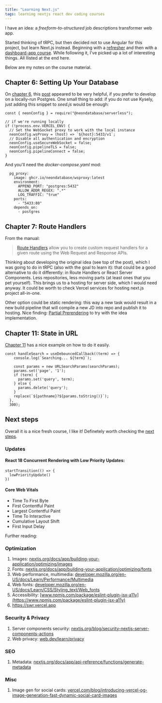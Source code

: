 ```yaml
---
title: "Learning Next.js"
tags: learning nextjs react dev coding courses
---
```


I have an idea: a _freeform-to-structured_ job descriptions transformer web app.

Started thinking of tRPC, but then decided not to use Angular for this project, but learn Next.js instead.
Beginning with a [refresher](https://nextjs.org/learn/react-foundations) and then with a
[dashboard-app course](https://nextjs.org/learn/dashboard-app). While following it, I've picked up a lot
of interesting things. All llisted at the end here.

Below are my notes on the course material.

## Chapter 6: Setting Up Your Database

On [chapter 6](https://nextjs.org/learn/dashboard-app/setting-up-your-database), this
[post](https://gal.hagever.com/posts/running-vercel-postgres-locally) appeared to be very
helpful, if you prefer to develop on a locally-run Postgres. One small thing to add: if you do not
use Kysely, just adding this snippet to _seed.js_ would be enough:

```
const { neonConfig } = require("@neondatabase/serverless");

// if we're running locally
if (!process.env.VERCEL_ENV) {
  // Set the WebSocket proxy to work with the local instance
  neonConfig.wsProxy = (host) => `${host}:5433/v1`;
  // Disable all authentication and encryption
  neonConfig.useSecureWebSocket = false;
  neonConfig.pipelineTLS = false;
  neonConfig.pipelineConnect = false;
}
```

And you'll need the _docker-compose.yaml_ mod:

```
  pg_proxy:
    image: ghcr.io/neondatabase/wsproxy:latest
    environment:
      APPEND_PORT: "postgres:5432"
      ALLOW_ADDR_REGEX: ".*"
      LOG_TRAFFIC: "true"
    ports:
      - "5433:80"
    depends_on:
      - postgres
```

## Chapter 7: Route Handlers

From the manual:

> [Route Handlers](https://nextjs.org/docs/app/building-your-application/routing/route-handlers) allow you to create custom request
> handlers for a given route using the Web Request and Response APIs.

Thinking about developing the original idea (see top of the post), which I was going to do in tRPC (also with the goal to learn it):
that could be a good alternative to do it differently: in Route Handlers or React Server Components. Less repositories, less moving parts (at least
ones that you pet yourself). This brings us to a hosting for server side, which I would need anyway. It could be worth to check
Vercel services for hosting next.js project all-in-one.

Other option could be static rendering: this way a new task would result in a new build pipeline that will compile a new JD into repo
and publish it to hosting. Nice finding: [Partial Prerendering](https://vercel.com/blog/partial-prerendering-with-next-js-creating-a-new-default-rendering-model)
to try with the idea implementation.

## Chapter 11: State in URL

[Chapter 11](https://nextjs.org/learn/dashboard-app/adding-search-and-pagination) has a nice example on how to do it easily.

```
const handleSearch = useDebouncedCallback((term) => {
    console.log(`Searching... ${term}`);

    const params = new URLSearchParams(searchParams);
    params.set('page', '1');
    if (term) {
      params.set('query', term);
    } else {
      params.delete('query');
    }
    replace(`${pathname}?${params.toString()}`);
  },
  300);
```

## Next steps

Overall it is a nice fresh course, I like it! Definetely worth checking the [next steps](https://nextjs.org/learn/dashboard-app/next-steps).

### Updates

#### React 18 Concurrent Rendering with Low Priority Updates:

```
startTransition(() => {
  lowPriorityUpdate()
})
```

#### Core Web Vitals

- Time To First Byte
- First Contentful Paint
- Largest Contentful Paint
- Time To Interactive
- Cumulative Layout Shift
- First Input Delay

Further reading:

### Optimization

1. Images: [nextjs.org/docs/app/building-your-application/optimizing/images](https://nextjs.org/docs/app/building-your-application/optimizing/images)
2. Fonts: [nextjs.org/docs/app/building-your-application/optimizing/fonts](https://nextjs.org/docs/app/building-your-application/optimizing/fonts)
3. Web performance, multimedia: [developer.mozilla.org/en-US/docs/Learn/Performance/Multimedia](https://developer.mozilla.org/en-US/docs/Learn/Performance/Multimedia)
4. Web fonts: [developer.mozilla.org/en-US/docs/Learn/CSS/Styling_text/Web_fonts](https://developer.mozilla.org/en-US/docs/Learn/CSS/Styling_text/Web_fonts)
5. Accessibility: [www.npmjs.com/package/eslint-plugin-jsx-a11y](https://www.npmjs.com/package/eslint-plugin-jsx-a11y)
6. https://swr.vercel.app

### Security & Privacy

1. Server components security: [nextjs.org/blog/security-nextjs-server-components-actions](https://nextjs.org/blog/security-nextjs-server-components-actions)
2. Web privacy: [web.dev/learn/privacy](https://web.dev/learn/privacy)

### SEO

1. Metadata: [nextjs.org/docs/app/api-reference/functions/generate-metadata](https://nextjs.org/docs/app/api-reference/functions/generate-metadata)

### Misc

1. Image gen for social cards: [vercel.com/blog/introducing-vercel-og-image-generation-fast-dynamic-social-card-images](https://vercel.com/blog/introducing-vercel-og-image-generation-fast-dynamic-social-card-images)
